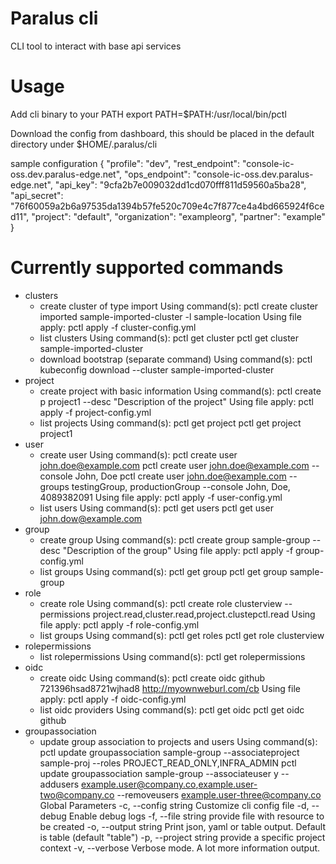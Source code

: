 # Paralus cli

CLI tool to interact with base api services

# Usage

Add cli binary to your PATH
export PATH=$PATH:/usr/local/bin/pctl

Download the config from dashboard, this should be placed in the default directory under $HOME/.paralus/cli

sample configuration
{
    "profile": "dev",
    "rest_endpoint": "console-ic-oss.dev.paralus-edge.net",
    "ops_endpoint": "console-ic-oss.dev.paralus-edge.net",
    "api_key": "9cfa2b7e009032dd1cd070fff811d59560a5ba28",
    "api_secret": "76f60059a2b6a97535da1394b57fe520c709e4c7f877ce4a4bd665924f6ced11",
    "project": "default",
    "organization": "exampleorg",
    "partner": "example"
}

# Currently supported commands
- clusters
  - create cluster of type import
      Using command(s): 
        pctl create cluster imported sample-imported-cluster -l sample-location
      Using file apply: 
        pctl apply -f cluster-config.yml
  - list clusters
      Using command(s): 
        pctl get cluster
        pctl get cluster sample-imported-cluster
  - download bootstrap (separate command)
      Using command(s): 
        pctl kubeconfig download --cluster sample-imported-cluster
- project
  - create project with basic information
      Using command(s): 
        pctl create p project1 --desc "Description of the project"
      Using file apply: 
        pctl apply -f project-config.yml
  - list projects
      Using command(s): 
        pctl get project
        pctl get project project1
- user
  - create user
      Using command(s):
        pctl create user john.doe@example.com
        pctl create user john.doe@example.com --console John, Doe
        pctl create user john.doe@example.com  --groups testingGroup, productionGroup --console John, Doe, 4089382091
      Using file apply:
        pctl apply -f user-config.yml
  - list users
      Using command(s):
        pctl get users
        pctl get user john.dow@example.com
- group
  - create group
      Using command(s):
        pctl create group sample-group --desc "Description of the group"
      Using file apply:
        pctl apply -f group-config.yml
  - list groups
      Using command(s):
        pctl get group
        pctl get group sample-group
- role
  - create role
      Using command(s):
        pctl create role clusterview --permissions project.read,cluster.read,project.clustepctl.read
      Using file apply:
        pctl apply -f role-config.yml
  - list groups
      Using command(s):
        pctl get roles
        pctl get role clusterview
- rolepermissions
  - list rolepermissions
      Using command(s):
        pctl get rolepermissions
- oidc
  - create oidc
      Using command(s):
        pctl create oidc github 721396hsad8721wjhad8 http://myownweburl.com/cb
      Using file apply:
        pctl apply -f oidc-config.yml
  - list oidc providers
      Using command(s):
        pctl get oidc
        pctl get oidc github
- groupassociation
  - update group association to projects and users
    Using command(s):
      pctl update groupassociation sample-group --associateproject sample-proj --roles PROJECT_READ_ONLY,INFRA_ADMIN
      pctl update groupassociation sample-group  --associateuser y --addusers example.user@company.co,example.user-two@company.co --removeusers example.user-three@company.co
Global Parameters
  -c, --config string    Customize cli config file
  -d, --debug            Enable debug logs
  -f, --file string      provide file with resource to be created
  -o, --output string    Print json, yaml or table output. Default is table (default "table")
  -p, --project string   provide a specific project context
  -v, --verbose          Verbose mode. A lot more information output.
